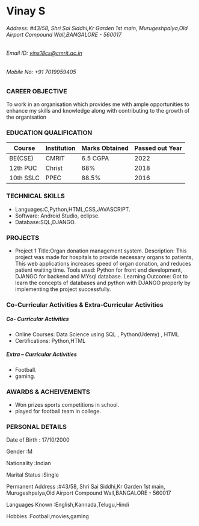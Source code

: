 # Vinay S
###### Address: #43/58, Shri Sai Siddhi,Kr Garden 1st main, Murugeshpalya,Old Airport Compound Wall,BANGALORE - 560017
###### Email ID: vins18cs@cmrit.ac.in 

###### Mobile No: +91 7019959405





### CAREER OBJECTIVE

To work in an organisation which provides me with ample opportunities to enhance my skills and 
knowledge along with contributing to the growth of the organisation


### EDUCATION QUALIFICATION

| Course | Institution | Marks Obtained | Passed out Year
| ------ | ------ |  ------ |  ------ |
| BE(CSE)|CMRIT|6.5 CGPA|2022|
| 12th PUC |Christ|68%|2018|
| 10th SSLC|PPEC|88.5%|2016|

### TECHNICAL SKILLS

- Languages:C,Python,HTML,CSS,JAVASCRIPT.
- Software: Android Studio, eclipse.
- Database:SQL,DJANGO.

### PROJECTS

-  Project 1
Title:Organ donation management system.
Description: This project was made for hospitals to provide necessary organs to patients, 
This web applications increases speed of organ donation, and reduces patient waiting time.
Tools used:  Python for front end development, DJANGO for backend and 
MYsql database.
Learning Outcome: Got to learn the concepts of databases and python with DJANGO properly 
by implementing the project successfully.

### Co-Curricular Activities & Extra-Curricular Activities

##### Co- Curricular Activities
- Online Courses: Data Science using SQL , Python(Udemy) , HTML
- Certifications: Python,HTML

##### Extra – Curricular Activities
- Football.
-  gaming.


### AWARDS & ACHEIVEMENTS
-  Won prizes sports competitions in school.
-  played for football team in college.

### PERSONAL DETAILS

Date of Birth :   17/10/2000

Gender :M

Nationality :Indian

Marital Status :Single

Permanent Address :#43/58, Shri Sai Siddhi,Kr Garden 1st main, Murugeshpalya,Old Airport Compound Wall,BANGALORE - 560017

Languages Known :English,Kannada,Telugu,Hindi

Hobbies :Football,movies,gaming
